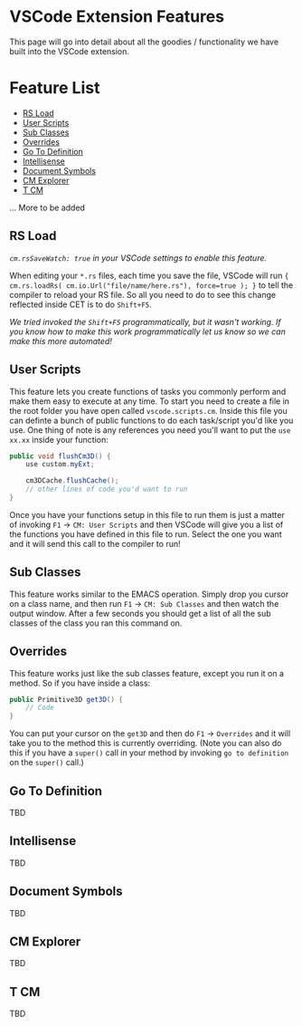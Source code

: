  # VSCode Extension Features<!-- omit in toc --> 

This page will go into detail about all the goodies / functionality we have built into the VSCode extension.

# Feature List<!-- omit in toc --> 

- [RS Load](#rs-load)
- [User Scripts](#user-scripts)
- [Sub Classes](#sub-classes)
- [Overrides](#overrides)
- [Go To Definition](#go-to-definition)
- [Intellisense](#intellisense)
- [Document Symbols](#document-symbols)
- [CM Explorer](#cm-explorer)
- [T CM](#t-cm)

... More to be added


## RS Load

*`cm.rsSaveWatch: true` in your VSCode settings to enable this feature.*

When editing your `*.rs` files, each time you save the file, VSCode will run `{ cm.rs.loadRs( cm.io.Url("file/name/here.rs"), force=true ); }` to tell the compiler to reload your RS file. So all you need to do to see this change reflected inside CET is to do `Shift+F5`.

*We tried invoked the `Shift+F5` programmatically, but it wasn't working. If you know how to make this work programmatically let us know so we can make this more automated!*

## User Scripts

This feature lets you create functions of tasks you commonly perform and make them easy to execute at any time. To start you need to create a file in the root folder you have open called `vscode.scripts.cm`. Inside this file you can definte a bunch of public functions to do each task/script you'd like you use. One thing of note is any references you need you'll want to put the `use xx.xx` inside your function:

```csharp
public void flushCm3D() {
    use custom.myExt;

    cm3DCache.flushCache();
    // other lines of code you'd want to run
}
```

Once you have your functions setup in this file to run them is just a matter of invoking `F1` -> `CM: User Scripts` and then VSCode will give you a list of the functions you have defined in this file to run. Select the one you want and it will send this call to the compiler to run!

## Sub Classes

This feature works similar to the EMACS operation. Simply drop you cursor on a class name, and then run `F1` -> `CM: Sub Classes` and then watch the output window. After a few seconds you should get a list of all the sub classes of the class you ran this command on.

## Overrides

This feature works just like the sub classes feature, except you run it on a method. So if you have inside a class:

```csharp
public Primitive3D get3D() {
    // Code 
}
```

You can put your cursor on the `get3D` and then do `F1` -> `Overrides` and it will take you to the method this is currently overriding. (Note you can also do this if you have a `super()` call in your method by invoking `go to definition` on the `super()` call.)

## Go To Definition

TBD

## Intellisense

TBD

## Document Symbols

TBD

## CM Explorer

TBD

## T CM

TBD